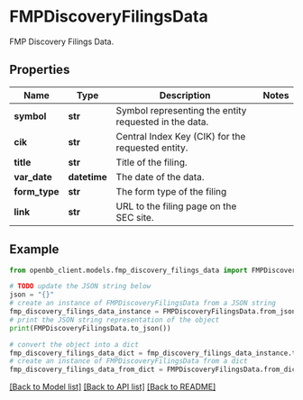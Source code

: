 # FMPDiscoveryFilingsData

FMP Discovery Filings Data.

## Properties

Name | Type | Description | Notes
------------ | ------------- | ------------- | -------------
**symbol** | **str** | Symbol representing the entity requested in the data. | 
**cik** | **str** | Central Index Key (CIK) for the requested entity. | 
**title** | **str** | Title of the filing. | 
**var_date** | **datetime** | The date of the data. | 
**form_type** | **str** | The form type of the filing | 
**link** | **str** | URL to the filing page on the SEC site. | 

## Example

```python
from openbb_client.models.fmp_discovery_filings_data import FMPDiscoveryFilingsData

# TODO update the JSON string below
json = "{}"
# create an instance of FMPDiscoveryFilingsData from a JSON string
fmp_discovery_filings_data_instance = FMPDiscoveryFilingsData.from_json(json)
# print the JSON string representation of the object
print(FMPDiscoveryFilingsData.to_json())

# convert the object into a dict
fmp_discovery_filings_data_dict = fmp_discovery_filings_data_instance.to_dict()
# create an instance of FMPDiscoveryFilingsData from a dict
fmp_discovery_filings_data_from_dict = FMPDiscoveryFilingsData.from_dict(fmp_discovery_filings_data_dict)
```
[[Back to Model list]](../README.md#documentation-for-models) [[Back to API list]](../README.md#documentation-for-api-endpoints) [[Back to README]](../README.md)



